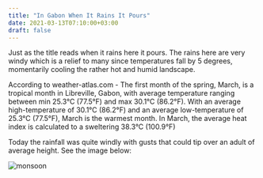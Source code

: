 ```yaml
---
title: "In Gabon When It Rains It Pours"
date: 2021-03-13T07:10:00+03:00
draft: false
---
```

Just as the title reads when it rains here it pours. The rains here are very windy
which is a relief to many since temperatures fall by 5 degrees, momentarily cooling the 
rather hot and humid landscape.

According to weather-atlas.com - The first month of the spring, March, is a tropical 
month in Libreville, Gabon, with average temperature ranging between min 25.3°C (77.5°F) 
and max 30.1°C (86.2°F). With an average high-temperature of 30.1°C (86.2°F) and an 
average low-temperature of 25.3°C (77.5°F), March is the warmest month. In March, the 
average heat index is calculated to a sweltering 38.3°C (100.9°F)

Today the rainfall was quite windly with gusts that could tip over an adult of average
height. See the image below:

![monsoon](/img/gabon/monsoon.jpg)
